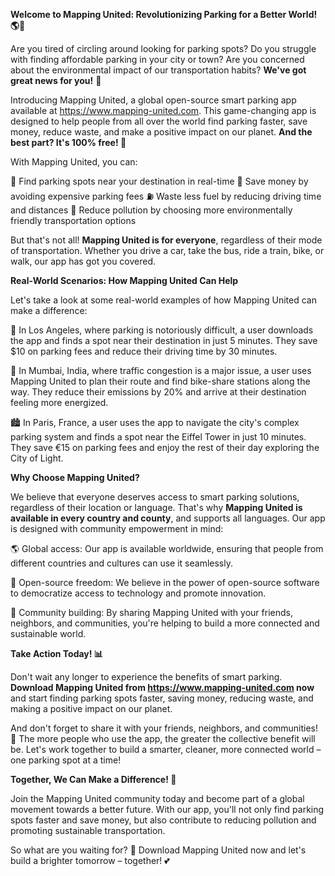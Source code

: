 **Welcome to Mapping United: Revolutionizing Parking for a Better World! 🌎🚗**

Are you tired of circling around looking for parking spots? Do you struggle with finding affordable parking in your city or town? Are you concerned about the environmental impact of our transportation habits? **We've got great news for you!** 📣

Introducing Mapping United, a global open-source smart parking app available at https://www.mapping-united.com. This game-changing app is designed to help people from all over the world find parking faster, save money, reduce waste, and make a positive impact on our planet. **And the best part? It's 100% free! 🎁**

With Mapping United, you can:

🚗 Find parking spots near your destination in real-time
💸 Save money by avoiding expensive parking fees
⛽️ Waste less fuel by reducing driving time and distances
💚 Reduce pollution by choosing more environmentally friendly transportation options

But that's not all! **Mapping United is for everyone**, regardless of their mode of transportation. Whether you drive a car, take the bus, ride a train, bike, or walk, our app has got you covered.

**Real-World Scenarios: How Mapping United Can Help**

Let's take a look at some real-world examples of how Mapping United can make a difference:

🌴 In Los Angeles, where parking is notoriously difficult, a user downloads the app and finds a spot near their destination in just 5 minutes. They save $10 on parking fees and reduce their driving time by 30 minutes.

💨 In Mumbai, India, where traffic congestion is a major issue, a user uses Mapping United to plan their route and find bike-share stations along the way. They reduce their emissions by 20% and arrive at their destination feeling more energized.

🏙️ In Paris, France, a user uses the app to navigate the city's complex parking system and finds a spot near the Eiffel Tower in just 10 minutes. They save €15 on parking fees and enjoy the rest of their day exploring the City of Light.

**Why Choose Mapping United?**

We believe that everyone deserves access to smart parking solutions, regardless of their location or language. That's why **Mapping United is available in every country and county**, and supports all languages. Our app is designed with community empowerment in mind:

🌎 Global access: Our app is available worldwide, ensuring that people from different countries and cultures can use it seamlessly.

💬 Open-source freedom: We believe in the power of open-source software to democratize access to technology and promote innovation.

👥 Community building: By sharing Mapping United with your friends, neighbors, and communities, you're helping to build a more connected and sustainable world.

**Take Action Today! 📊**

Don't wait any longer to experience the benefits of smart parking. **Download Mapping United from https://www.mapping-united.com now** and start finding parking spots faster, saving money, reducing waste, and making a positive impact on our planet.

And don't forget to share it with your friends, neighbors, and communities! 🤩 The more people who use the app, the greater the collective benefit will be. Let's work together to build a smarter, cleaner, more connected world – one parking spot at a time!

**Together, We Can Make a Difference! 💚**

Join the Mapping United community today and become part of a global movement towards a better future. With our app, you'll not only find parking spots faster and save money, but also contribute to reducing pollution and promoting sustainable transportation.

So what are you waiting for? 🎉 Download Mapping United now and let's build a brighter tomorrow – together! 💕